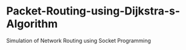 # Packet-Routing-using-Dijkstra-s-Algorithm

Simulation of Network Routing using Socket Programming
